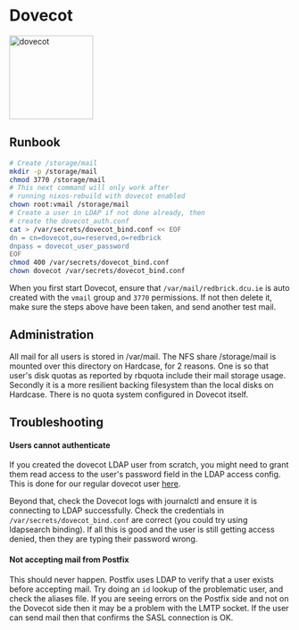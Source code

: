 # Dovecot

<img src="../../img/dovecot_logo_vector.svg" alt="dovecot" width="150" />

## Runbook

```bash
# Create /storage/mail
mkdir -p /storage/mail
chmod 3770 /storage/mail
# This next command will only work after
# running nixos-rebuild with dovecot enabled
chown root:vmail /storage/mail
# Create a user in LDAP if not done already, then
# create the dovecot_auth.conf
cat > /var/secrets/dovecot_bind.conf << EOF
dn = cn=dovecot,ou=reserved,o=redbrick
dnpass = dovecot_user_password
EOF
chmod 400 /var/secrets/dovecot_bind.conf
chown dovecot /var/secrets/dovecot_bind.conf
```

When you first start Dovecot, ensure that `/var/mail/redbrick.dcu.ie` is auto
created with the `vmail` group and `3770` permissions. If not then delete it,
make sure the steps above have been taken, and send another test mail.

## Administration

All mail for all users is stored in /var/mail.
The NFS share /storage/mail is mounted over this directory on Hardcase, for 2
reasons. One is so that user's disk quotas as reported by rbquota include their
mail storage usage. Secondly it is a more resilient backing filesystem than
the local disks on Hardcase. There is no quota system configured in Dovecot
itself.

## Troubleshooting

#### Users cannot authenticate

If you created the dovecot LDAP user from scratch, you might need to grant
them read access to the user's password field in the LDAP access config. This
is done for our regular dovecot user [here](https://github.com/redbrick/nix-configs/blob/master/services/ldap/default.nix#L73).

Beyond that, check the Dovecot logs with journalctl and ensure it is connecting
to LDAP successfully. Check the credentials in `/var/secrets/dovecot_bind.conf`
are correct (you could try using ldapsearch binding). If all this is good and
the user is still getting access denied, then they are typing their password
wrong.

#### Not accepting mail from Postfix

This should never happen. Postfix uses LDAP to verify that a user exists
before accepting mail. Try doing an `id` lookup of the problematic user,
and check the aliases file. If you are seeing errors on the Postfix side
and not on the Dovecot side then it may be a problem with the LMTP socket.
If the user can send mail then that confirms the SASL connection is OK.
